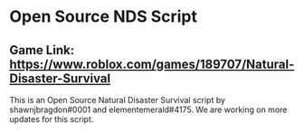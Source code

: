 # Open Source NDS Script

## Game Link: https://www.roblox.com/games/189707/Natural-Disaster-Survival

This is an Open Source Natural Disaster Survival script by shawnjbragdon#0001 and elementemerald#4175. We are working on more updates for this script.